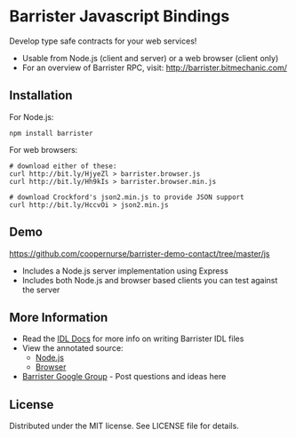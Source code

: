 # Barrister Javascript Bindings

Develop type safe contracts for your web services!

* Usable from Node.js (client and server) or a web browser (client only)
* For an overview of Barrister RPC, visit: http://barrister.bitmechanic.com/

## Installation

For Node.js:

    npm install barrister
    
For web browsers:

    # download either of these:
    curl http://bit.ly/HjyeZl > barrister.browser.js
    curl http://bit.ly/Hh9kIs > barrister.browser.min.js
    
    # download Crockford's json2.min.js to provide JSON support
    curl http://bit.ly/HccvOi > json2.min.js
    
## Demo

https://github.com/coopernurse/barrister-demo-contact/tree/master/js

* Includes a Node.js server implementation using Express
* Includes both Node.js and browser based clients you can test against the server

## More Information

* Read the [IDL Docs](http://barrister.bitmechanic.com/docs.html) for more info on writing 
  Barrister IDL files
* View the annotated source:
  * [Node.js](http://barrister.bitmechanic.com/api/js/latest/barrister.node.html)
  * [Browser](http://barrister.bitmechanic.com/api/js/latest/barrister.browser.html)
* [Barrister Google Group](https://groups.google.com/forum/#!forum/barrister-rpc) - Post questions and ideas here

## License

Distributed under the MIT license.  See LICENSE file for details.
